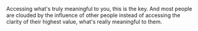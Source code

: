  Accessing what's truly meaningful to you, this is the key. And most people are clouded by the influence of other people instead of accessing the clarity of their highest value, what's really meaningful to them.